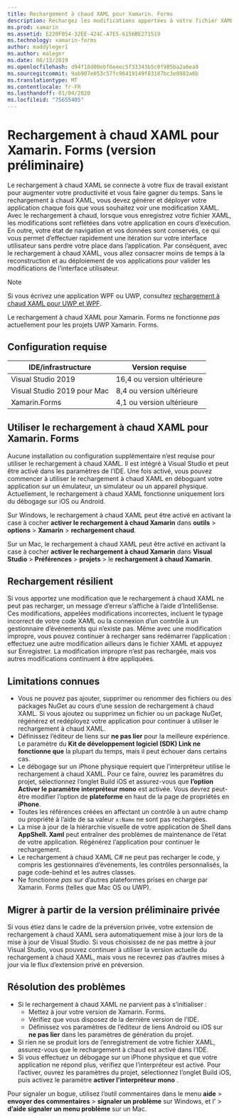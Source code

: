 ```yaml
---
title: Rechargement à chaud XAML pour Xamarin. Forms
description: Rechargez les modifications apportées à votre fichier XAML instantanément sur votre application en cours d’exécution. vous n’avez donc pas besoin de générer votre projet Xamarin. Forms après chaque modification XAML.
ms.prod: xamarin
ms.assetid: E220F054-32EE-424C-A7E5-6156BE271519
ms.technology: xamarin-forms
author: maddyleger1
ms.author: maleger
ms.date: 08/13/2019
ms.openlocfilehash: d94f18d00ebf6eeec5f33343b5c0f985ba2a6ea8
ms.sourcegitcommit: 9ab907e053c57fc96419149f83187bc3e8983a6b
ms.translationtype: MT
ms.contentlocale: fr-FR
ms.lasthandoff: 01/04/2020
ms.locfileid: "75655405"
---
```

# <a name="xaml-hot-reload-for-xamarinforms-preview"></a>Rechargement à chaud XAML pour Xamarin. Forms (version préliminaire)

Le rechargement à chaud XAML se connecte à votre flux de travail existant pour augmenter votre productivité et vous faire gagner du temps. Sans le rechargement à chaud XAML, vous devez générer et déployer votre application chaque fois que vous souhaitez voir une modification XAML. Avec le rechargement à chaud, lorsque vous enregistrez votre fichier XAML, les modifications sont reflétées dans votre application en cours d’exécution. En outre, votre état de navigation et vos données sont conservés, ce qui vous permet d’effectuer rapidement une itération sur votre interface utilisateur sans perdre votre place dans l’application. Par conséquent, avec le rechargement à chaud XAML, vous allez consacrer moins de temps à la reconstruction et au déploiement de vos applications pour valider les modifications de l’interface utilisateur.

> [!NOTE]
> Si vous écrivez une application WPF ou UWP, consultez [rechargement à chaud XAML pour UWP et WPF](/visualstudio/debugger/xaml-hot-reload).
>
> Le rechargement à chaud XAML pour Xamarin. Forms ne fonctionne _pas_ actuellement pour les projets UWP Xamarin. Forms.

## <a name="system-requirements"></a>Configuration requise

| IDE/infrastructure | Version requise |
|------|------------------|
|Visual Studio 2019 | 16,4 ou version ultérieure
Visual Studio 2019 pour Mac | 8,4 ou version ultérieure
Xamarin.Forms | 4,1 ou version ultérieure

## <a name="use-xaml-hot-reload-for-xamarinforms"></a>Utiliser le rechargement à chaud XAML pour Xamarin. Forms

Aucune installation ou configuration supplémentaire n’est requise pour utiliser le rechargement à chaud XAML. Il est intégré à Visual Studio et peut être activé dans les paramètres de l’IDE. Une fois activé, vous pouvez commencer à utiliser le rechargement à chaud XAML en déboguant votre application sur un émulateur, un simulateur ou un appareil physique. Actuellement, le rechargement à chaud XAML fonctionne uniquement lors du débogage sur iOS ou Android.

Sur Windows, le rechargement à chaud XAML peut être activé en activant la case à cocher **activer le rechargement à chaud Xamarin** dans **outils** > **options** > **Xamarin** > **rechargement chaud**.

Sur un Mac, le rechargement à chaud XAML peut être activé en activant la case à cocher **activer le rechargement à chaud Xamarin** dans **Visual Studio** > **Préférences** > **projets** > le **rechargement à chaud Xamarin**.

## <a name="resilient-reloading"></a>Rechargement résilient

Si vous apportez une modification que le rechargement à chaud XAML ne peut pas recharger, un message d’erreur s’affiche à l’aide d’IntelliSense. Ces modifications, appelées modifications incorrectes, incluent le typage incorrect de votre code XAML ou la connexion d’un contrôle à un gestionnaire d’événements qui n’existe pas. Même avec une modification impropre, vous pouvez continuer à recharger sans redémarrer l’application : effectuez une autre modification ailleurs dans le fichier XAML et appuyez sur Enregistrer. La modification impropre n’est pas rechargée, mais vos autres modifications continuent à être appliquées.

## <a name="known-limitations"></a>Limitations connues

- Vous ne pouvez pas ajouter, supprimer ou renommer des fichiers ou des packages NuGet au cours d’une session de rechargement à chaud XAML. Si vous ajoutez ou supprimez un fichier ou un package NuGet, régénérez et redéployez votre application pour continuer à utiliser le rechargement à chaud XAML.
- Définissez l’éditeur de liens sur **ne pas lier** pour la meilleure expérience. Le paramètre du **Kit de développement logiciel (SDK) Link ne fonctionne que** la plupart du temps, mais il peut échouer dans certains cas.
- Le débogage sur un iPhone physique requiert que l’interpréteur utilise le rechargement à chaud XAML. Pour ce faire, ouvrez les paramètres du projet, sélectionnez l’onglet Build iOS et assurez-vous que **l’option Activer le paramètre interpréteur mono** est activée. Vous devrez peut-être modifier l’option de **plateforme** en haut de la page de propriétés en **iPhone**.
- Toutes les références créées en affectant un contrôle à un autre champ ou propriété à l’aide de sa valeur `x:Name` ne sont pas rechargées.
- La mise à jour de la hiérarchie visuelle de votre application de Shell dans **AppShell. Xaml** peut entraîner des problèmes de maintenance de l’état de votre application. Régénérez l’application pour continuer le rechargement.
- Le rechargement à chaud XAML C# ne peut pas recharger le code, y compris les gestionnaires d’événements, les contrôles personnalisés, la page code-behind et les autres classes.
- Ne fonctionne _pas_ sur d’autres plateformes prises en charge par Xamarin. Forms (telles que Mac OS ou UWP).

## <a name="migrate-from-the-private-preview"></a>Migrer à partir de la version préliminaire privée

Si vous étiez dans le cadre de la préversion privée, votre extension de rechargement à chaud XAML sera automatiquement mise à jour lors de la mise à jour de Visual Studio. Si vous choisissez de ne pas mettre à jour Visual Studio, vous pouvez continuer à utiliser la version actuelle du rechargement à chaud XAML, mais vous ne recevrez pas d’autres mises à jour via le flux d’extension privé en préversion.

## <a name="troubleshooting"></a>Résolution des problèmes

- Si le rechargement à chaud XAML ne parvient pas à s’initialiser :
  - Mettez à jour votre version de Xamarin. Forms.
  - Vérifiez que vous disposez de la dernière version de l’IDE.
  - Définissez vos paramètres de l’éditeur de liens Android ou iOS sur **ne pas lier** dans les paramètres de génération du projet.
- Si rien ne se produit lors de l’enregistrement de votre fichier XAML, assurez-vous que le rechargement à chaud est activé dans l’IDE.
- Si vous effectuez un débogage sur un iPhone physique et que votre application ne répond plus, vérifiez que l’interpréteur est activé. Pour l’activer, ouvrez les paramètres du projet, sélectionnez l’onglet Build iOS, puis activez le paramètre **activer l’interpréteur mono** .

Pour signaler un bogue, utilisez l’outil commentaires dans le menu **aide** > **envoyer des commentaires** > **signaler un problème** sur Windows, et l' > **d’aide** **signaler un menu problème** sur un Mac.
